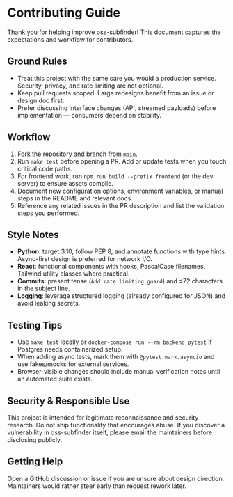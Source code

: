 # Contributing Guide

Thank you for helping improve oss-subfinder! This document captures the expectations and workflow for contributors.

## Ground Rules

- Treat this project with the same care you would a production service. Security, privacy, and rate limiting are not optional.
- Keep pull requests scoped. Large redesigns benefit from an issue or design doc first.
- Prefer discussing interface changes (API, streamed payloads) before implementation — consumers depend on stability.

## Workflow

1. Fork the repository and branch from `main`.
2. Run `make test` before opening a PR. Add or update tests when you touch critical code paths.
3. For frontend work, run `npm run build --prefix frontend` (or the dev server) to ensure assets compile.
4. Document new configuration options, environment variables, or manual steps in the README and relevant docs.
5. Reference any related issues in the PR description and list the validation steps you performed.

## Style Notes

- **Python**: target 3.10, follow PEP 8, and annotate functions with type hints. Async-first design is preferred for network I/O.
- **React**: functional components with hooks, PascalCase filenames, Tailwind utility classes where practical.
- **Commits**: present tense (`Add rate limiting guard`) and ≤72 characters in the subject line.
- **Logging**: leverage structured logging (already configured for JSON) and avoid leaking secrets.

## Testing Tips

- Use `make test` locally or `docker-compose run --rm backend pytest` if Postgres needs containerized setup.
- When adding async tests, mark them with `@pytest.mark.asyncio` and use fakes/mocks for external services.
- Browser-visible changes should include manual verification notes until an automated suite exists.

## Security & Responsible Use

This project is intended for legitimate reconnaissance and security research. Do not ship functionality that encourages abuse. If you discover a vulnerability in oss-subfinder itself, please email the maintainers before disclosing publicly.

## Getting Help

Open a GitHub discussion or issue if you are unsure about design direction. Maintainers would rather steer early than request rework later.
